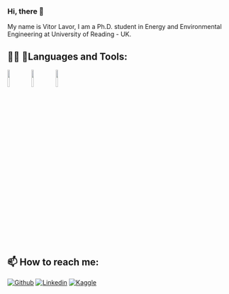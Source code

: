  <!--![banner](https://github.com/vitorlavor/vitorlavor/blob/main/banner_portfolio.jpg) -->

### Hi, there 👋

My name is Vitor Lavor,  I am a Ph.D. student in Energy and Environmental Engineering at University of Reading - UK.

## 👨‍💻 🔨Languages and Tools:

  <code><img width="10%" src="https://www.vectorlogo.zone/logos/python/python-ar21.svg"></code>
  <code><img width="10%" src="https://www.vectorlogo.zone/logos/jupyter/jupyter-ar21.svg"></code>
  <code><img width="10%" src="https://www.vectorlogo.zone/logos/mysql/mysql-ar21.svg"></code>

## 📫 How to reach me: 

[![Github](https://img.shields.io/badge/-Github-333?style=flat&logo=Github&logoColor=white)](https://github.com/vitorlavor)
[![Linkedin](https://img.shields.io/badge/-LinkedIn-blue?style=flat&logo=Linkedin&logoColor=white)](https://www.linkedin.com/in/vitorlavor/)
[![Kaggle](https://img.shields.io/badge/-Kaggle-20beff?style=flat&logo=Kaggle&logoColor=white)](https://www.kaggle.com/vitorlavor)


<!-- [![Facebook](http://i.imgur.com/fep1WsG.png) Facebook](https://facebook.com/akhilgkrishnan9800)
<br />
<code><img width="10%" src="https://www.vectorlogo.zone/logos/tensorflow/tensorflow-ar21.svg"></code>
![Author](https://img.shields.io/badge/Author-Vitor-purple.svg)

